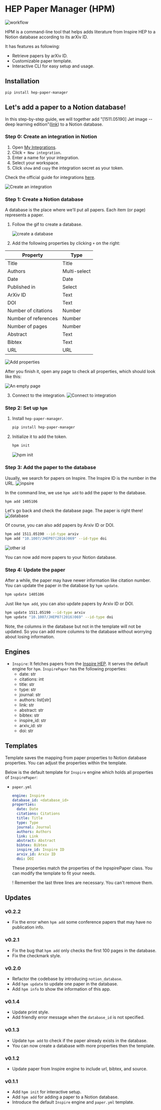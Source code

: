 # HEP Paper Manager (HPM)

![workflow](https://s2.loli.net/2024/08/13/8NGUdRiV7DFl5WH.png)

HPM is a command-line tool that helps adds literature from Inspire HEP to a
Notion database according to its arXiv ID.

It has features as following:
- Retrieve papers by arXiv ID.
- Customizable paper template.
- Interactive CLI for easy setup and usage.

## Installation
```
pip install hep-paper-manager
```

## Let's add a paper to a Notion database!
In this step-by-step guide, we will together add "[1511.05190] Jet image -- deep
learning edition"([link](https://inspirehep.net/literature/1405106)) to a Notion
database.

### Step 0: Create an integration in Notion
1. Open [My Integrations](https://www.notion.so/my-integrations).
2. Click `+ New integration`.
3. Enter a name for your integration.
4. Select your workspace.
4. Click `show` and `copy` the integration secret as your token.

Check the official guide for integrations
[here](https://developers.notion.com/docs/create-a-notion-integration).

![Create an integration](https://s2.loli.net/2024/08/13/zya7foBb9t4sdF1.gif)

### Step 1: Create a Notion database
A database is the place where we'll put all papers. Each item (or page)
represents a paper.

1. Follow the gif to create a database.

   ![create a database](https://s2.loli.net/2024/08/13/1juSdLEIJhN64KW.gif)

2. Add the following properties by clicking `+` on the right:

  | Property             | Type         |
  | -------------------- | ------------ |
  | Title                | Title        |
  | Authors              | Multi-select |
  | Date                 | Date         |
  | Published in         | Select       |
  | ArXiv ID             | Text         |
  | DOI                  | Text         |
  | Number of citations  | Number       |
  | Number of references | Number       |
  | Number of pages      | Number       |
  | Abstract             | Text         |
  | Bibtex               | Text         |
  | URL                  | URL          |

   ![Add properties](https://s2.loli.net/2024/08/13/bcNFe3rWhfd4P1A.gif)

After you finish it, open any page to check all properties, which should look
like this:

![An empty page](https://s2.loli.net/2024/08/13/A5ghwXqle6dDZma.png)

3. Connect to the integration.
   ![Connect to integration](https://s2.loli.net/2024/08/13/kBcjlYVtd1eOyLo.gif)

### Step 2: Set up `hpm`
1. Install `hep-paper-manager`.
   ```bash
   pip install hep-paper-manager
   ```

2. Initialize it to add the token.
   ```bash
   hpm init
   ```
   ![hpm init](https://imgur.com/uxBkbW6.gif)


### Step 3: Add the paper to the database
Usually, we search for papers on Inspire. The Inspire ID is the number in the
URL.
![inpsire](https://imgur.com/E3meDtH.gif)

In the command line, we use `hpm add` to add the paper to the database.
```bash
hpm add 1405106
```

Let's go back and check the database page. The paper is right there!
![database](https://imgur.com/r9bWdlm.png)

Of course, you can also add papers by Arxiv ID or DOI.
```bash
hpm add 1511.05190 --id-type arxiv
hpm add "10.1007/JHEP07(2016)069" --id-type doi
```
![other id](https://imgur.com/j4zi8ws.png)

You can now add more papers to your Notion database.

### Step 4: Update the paper
After a while, the paper may have newer information like citation number. You
can update the paper in the database by `hpm update`.
```bash
hpm update 1405106
```

Just like `hpm add`, you can also update papers by Arxiv ID or DOI.
```bash
hpm update 1511.05190 --id-type arxiv
hpm update "10.1007/JHEP07(2016)069" --id-type doi
```

Note, the columns in the database but not in the template will not be updated.
So you can add more columns to the database without worrying about losing
information.

## Engines
- `Inspire`: It fetches papers from the [Inspire HEP](https://inspirehep.net/).
   It serves the default engine for `hpm`. `InspirePaper` has the following
   properties:
   - date: str
   - citations: int
   - title: str
   - type: str
   - journal: str
   - authors: list[str]
   - link: str
   - abstract: str
   - bibtex: str
   - inspire_id: str
   - arxiv_id: str
   - doi: str


## Templates
Template saves the mapping from paper properties to Notion database properties.
You can adjust the properties within the template.

Below is the default template for `Inspire` engine which holds all properties
of `InspirePaper`:
- `paper.yml`
  ```yaml
  engine: Inspire
  database_id: <database_id>
  properties:
    date: Date
    citations: Citations
    title: Title
    type: Type
    journal: Journal
    authors: Authors
    link: Link
    abstract: Abstract
    bibtex: Bibtex
    inspire_id: Inspire ID
    arxiv_id: Arxiv ID
    doi: DOI
  ```
  These properties match the properties of the InpspirePaper class. You can
  modify the template to fit your needs.

  ! Remember the last three lines are necessary. You can't remove them.

## Updates
### v0.2.2
- Fix the error when `hpm add` some conference papers that may have no publication info.

### v0.2.1
- Fix the bug that `hpm add` only checks the first 100 pages in the database.
- Fix the checkmark style.

### v0.2.0
- Refactor the codebase by introducing `notion_database`.
- Add `hpm update` to update one paper in the database.
- Add `hpm info` to show the information of this app.

### v0.1.4
- Update print style.
- Add friendly error message when the `database_id` is not specified.
### v0.1.3
- Update `hpm add` to check if the paper already exists in the database.
- You can now create a database with more properties then the template.
### v0.1.2
- Update paper from Inspire engine to include url, bibtex, and source.
### v0.1.1
- Add `hpm init` for interactive setup.
- Add `hpm add` for adding a paper to a Notion database.
- Introduce the default `Inspire` engine and `paper.yml` template.
